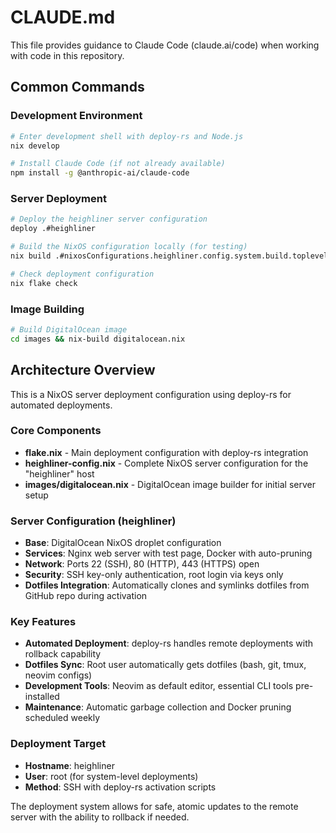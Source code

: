 # CLAUDE.md

This file provides guidance to Claude Code (claude.ai/code) when working with code in this repository.

## Common Commands

### Development Environment
```bash
# Enter development shell with deploy-rs and Node.js
nix develop

# Install Claude Code (if not already available)
npm install -g @anthropic-ai/claude-code
```

### Server Deployment
```bash
# Deploy the heighliner server configuration
deploy .#heighliner

# Build the NixOS configuration locally (for testing)
nix build .#nixosConfigurations.heighliner.config.system.build.toplevel

# Check deployment configuration
nix flake check
```

### Image Building
```bash
# Build DigitalOcean image
cd images && nix-build digitalocean.nix
```

## Architecture Overview

This is a NixOS server deployment configuration using deploy-rs for automated deployments.

### Core Components
- **flake.nix** - Main deployment configuration with deploy-rs integration
- **heighliner-config.nix** - Complete NixOS server configuration for the "heighliner" host
- **images/digitalocean.nix** - DigitalOcean image builder for initial server setup

### Server Configuration (heighliner)
- **Base**: DigitalOcean NixOS droplet configuration
- **Services**: Nginx web server with test page, Docker with auto-pruning
- **Network**: Ports 22 (SSH), 80 (HTTP), 443 (HTTPS) open
- **Security**: SSH key-only authentication, root login via keys only
- **Dotfiles Integration**: Automatically clones and symlinks dotfiles from GitHub repo during activation

### Key Features
- **Automated Deployment**: deploy-rs handles remote deployments with rollback capability
- **Dotfiles Sync**: Root user automatically gets dotfiles (bash, git, tmux, neovim configs)
- **Development Tools**: Neovim as default editor, essential CLI tools pre-installed
- **Maintenance**: Automatic garbage collection and Docker pruning scheduled weekly

### Deployment Target
- **Hostname**: heighliner
- **User**: root (for system-level deployments)
- **Method**: SSH with deploy-rs activation scripts

The deployment system allows for safe, atomic updates to the remote server with the ability to rollback if needed.